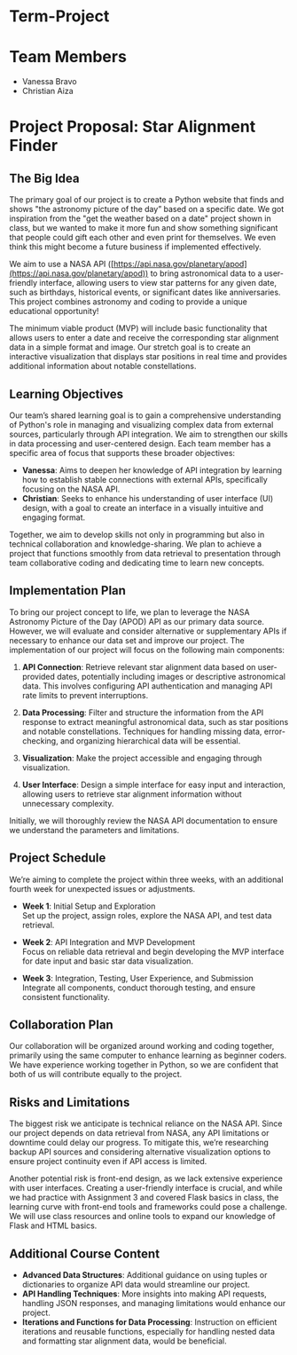 # Term-Project

# Team Members
- Vanessa Bravo
- Christian Aiza

# Project Proposal: Star Alignment Finder

## The Big Idea

The primary goal of our project is to create a Python website that finds and shows "the astronomy picture of the day” based on a specific date. We got inspiration from the "get the weather based on a date" project shown in class, but we wanted to make it more fun and show something significant that people could gift each other and even print for themselves. We even think this might become a future business if implemented effectively.

We aim to use a NASA API ([https://api.nasa.gov/planetary/apod](https://api.nasa.gov/planetary/apod)) to bring astronomical data to a user-friendly interface, allowing users to view star patterns for any given date, such as birthdays, historical events, or significant dates like anniversaries. This project combines astronomy and coding to provide a unique educational opportunity!

The minimum viable product (MVP) will include basic functionality that allows users to enter a date and receive the corresponding star alignment data in a simple format and image. Our stretch goal is to create an interactive visualization that displays star positions in real time and provides additional information about notable constellations.

## Learning Objectives

Our team’s shared learning goal is to gain a comprehensive understanding of Python's role in managing and visualizing complex data from external sources, particularly through API integration. We aim to strengthen our skills in data processing and user-centered design. Each team member has a specific area of focus that supports these broader objectives:

- **Vanessa**: Aims to deepen her knowledge of API integration by learning how to establish stable connections with external APIs, specifically focusing on the NASA API.
- **Christian**: Seeks to enhance his understanding of user interface (UI) design, with a goal to create an interface in a visually intuitive and engaging format.

Together, we aim to develop skills not only in programming but also in technical collaboration and knowledge-sharing. We plan to achieve a project that functions smoothly from data retrieval to presentation through team collaborative coding and dedicating time to learn new concepts.

## Implementation Plan

To bring our project concept to life, we plan to leverage the NASA Astronomy Picture of the Day (APOD) API as our primary data source. However, we will evaluate and consider alternative or supplementary APIs if necessary to enhance our data set and improve our project. The implementation of our project will focus on the following main components:

1. **API Connection**: Retrieve relevant star alignment data based on user-provided dates, potentially including images or descriptive astronomical data. This involves configuring API authentication and managing API rate limits to prevent interruptions.

2. **Data Processing**: Filter and structure the information from the API response to extract meaningful astronomical data, such as star positions and notable constellations. Techniques for handling missing data, error-checking, and organizing hierarchical data will be essential.

3. **Visualization**: Make the project accessible and engaging through visualization.

4. **User Interface**: Design a simple interface for easy input and interaction, allowing users to retrieve star alignment information without unnecessary complexity.

Initially, we will thoroughly review the NASA API documentation to ensure we understand the parameters and limitations.

## Project Schedule

We’re aiming to complete the project within three weeks, with an additional fourth week for unexpected issues or adjustments.

- **Week 1**: Initial Setup and Exploration  
  Set up the project, assign roles, explore the NASA API, and test data retrieval.

- **Week 2**: API Integration and MVP Development  
  Focus on reliable data retrieval and begin developing the MVP interface for date input and basic star data visualization.

- **Week 3**: Integration, Testing, User Experience, and Submission  
  Integrate all components, conduct thorough testing, and ensure consistent functionality.

## Collaboration Plan

Our collaboration will be organized around working and coding together, primarily using the same computer to enhance learning as beginner coders. We have experience working together in Python, so we are confident that both of us will contribute equally to the project.

## Risks and Limitations

The biggest risk we anticipate is technical reliance on the NASA API. Since our project depends on data retrieval from NASA, any API limitations or downtime could delay our progress. To mitigate this, we’re researching backup API sources and considering alternative visualization options to ensure project continuity even if API access is limited.

Another potential risk is front-end design, as we lack extensive experience with user interfaces. Creating a user-friendly interface is crucial, and while we had practice with Assignment 3 and covered Flask basics in class, the learning curve with front-end tools and frameworks could pose a challenge. We will use class resources and online tools to expand our knowledge of Flask and HTML basics.

## Additional Course Content

- **Advanced Data Structures**: Additional guidance on using tuples or dictionaries to organize API data would streamline our project.
- **API Handling Techniques**: More insights into making API requests, handling JSON responses, and managing limitations would enhance our project.
- **Iterations and Functions for Data Processing**: Instruction on efficient iterations and reusable functions, especially for handling nested data and formatting star alignment data, would be beneficial.


